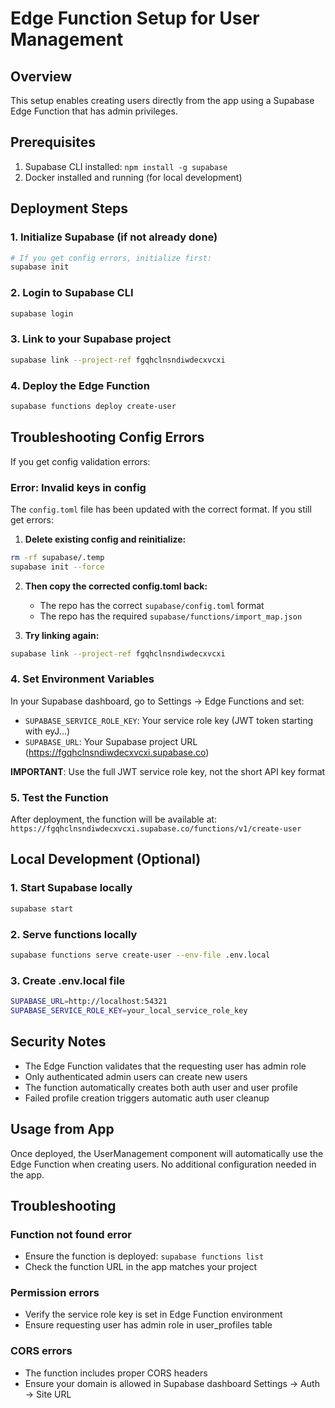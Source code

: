 # Edge Function Setup for User Management

## Overview
This setup enables creating users directly from the app using a Supabase Edge Function that has admin privileges.

## Prerequisites
1. Supabase CLI installed: `npm install -g supabase`
2. Docker installed and running (for local development)

## Deployment Steps

### 1. Initialize Supabase (if not already done)
```bash
# If you get config errors, initialize first:
supabase init
```

### 2. Login to Supabase CLI
```bash
supabase login
```

### 3. Link to your Supabase project
```bash
supabase link --project-ref fgqhclnsndiwdecxvcxi
```

### 4. Deploy the Edge Function
```bash
supabase functions deploy create-user
```

## Troubleshooting Config Errors

If you get config validation errors:

### Error: Invalid keys in config
The `config.toml` file has been updated with the correct format. If you still get errors:

1. **Delete existing config and reinitialize:**
```bash
rm -rf supabase/.temp
supabase init --force
```

2. **Then copy the corrected config.toml back:**
   - The repo has the correct `supabase/config.toml` format
   - The repo has the required `supabase/functions/import_map.json`

3. **Try linking again:**
```bash
supabase link --project-ref fgqhclnsndiwdecxvcxi
```

### 4. Set Environment Variables
In your Supabase dashboard, go to Settings → Edge Functions and set:
- `SUPABASE_SERVICE_ROLE_KEY`: Your service role key (JWT token starting with eyJ...)
- `SUPABASE_URL`: Your Supabase project URL (https://fgqhclnsndiwdecxvcxi.supabase.co)

**IMPORTANT**: Use the full JWT service role key, not the short API key format

### 5. Test the Function
After deployment, the function will be available at:
`https://fgqhclnsndiwdecxvcxi.supabase.co/functions/v1/create-user`

## Local Development (Optional)

### 1. Start Supabase locally
```bash
supabase start
```

### 2. Serve functions locally
```bash
supabase functions serve create-user --env-file .env.local
```

### 3. Create .env.local file
```bash
SUPABASE_URL=http://localhost:54321
SUPABASE_SERVICE_ROLE_KEY=your_local_service_role_key
```

## Security Notes
- The Edge Function validates that the requesting user has admin role
- Only authenticated admin users can create new users
- The function automatically creates both auth user and user profile
- Failed profile creation triggers automatic auth user cleanup

## Usage from App
Once deployed, the UserManagement component will automatically use the Edge Function when creating users. No additional configuration needed in the app.

## Troubleshooting

### Function not found error
- Ensure the function is deployed: `supabase functions list`
- Check the function URL in the app matches your project

### Permission errors
- Verify the service role key is set in Edge Function environment
- Ensure requesting user has admin role in user_profiles table

### CORS errors
- The function includes proper CORS headers
- Ensure your domain is allowed in Supabase dashboard Settings → Auth → Site URL